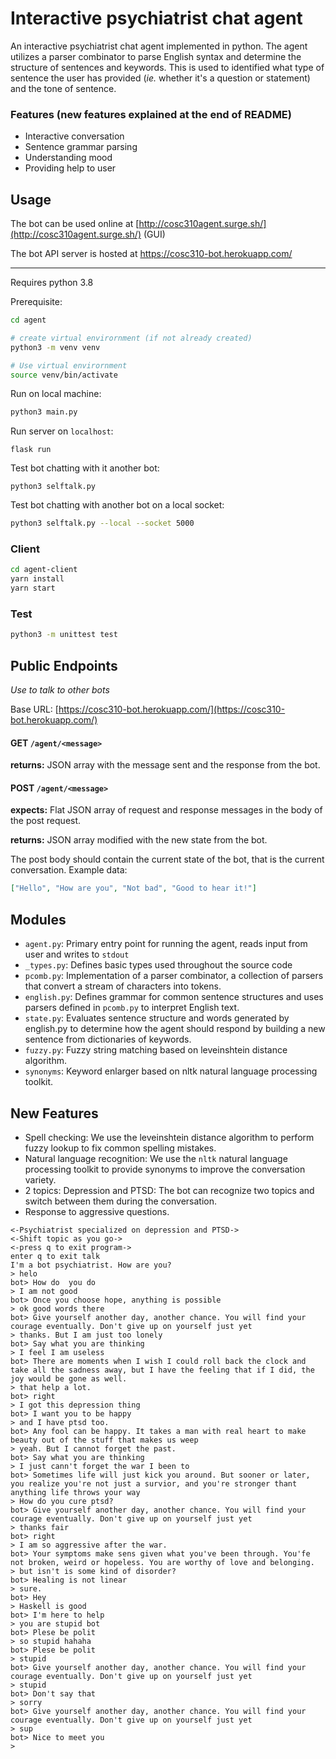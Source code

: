 # Interactive psychiatrist chat agent

An interactive psychiatrist chat agent implemented in python. The agent utilizes a parser combinator to parse English syntax and determine the structure of sentences and keywords. This is used to identified what type of sentence the user has provided (*ie.* whether it's a question or statement) and the tone of sentence.

### Features (new features explained at the end of README)

- Interactive conversation
- Sentence grammar parsing
- Understanding mood
- Providing help to user

## Usage

The bot can be used online at [http://cosc310agent.surge.sh/](http://cosc310agent.surge.sh/) (GUI)

The bot API server is hosted at https://cosc310-bot.herokuapp.com/

***

Requires python 3.8

Prerequisite:

```bash
cd agent

# create virtual envirornment (if not already created)
python3 -m venv venv

# Use virtual envirornment
source venv/bin/activate
```

Run on local machine:

```bash
python3 main.py
```

Run server on `localhost`:

```
flask run
```

Test bot chatting with it another bot:

```
python3 selftalk.py
```

Test bot chatting with another bot on a local socket:

```bash
python3 selftalk.py --local --socket 5000
```

### Client

```bash
cd agent-client
yarn install
yarn start
```

### Test

```bash
python3 -m unittest test
```

## Public Endpoints

*Use to talk to other bots*

Base URL: [https://cosc310-bot.herokuapp.com/](https://cosc310-bot.herokuapp.com/)

#### GET `/agent/<message>`

**returns:** JSON array with the message sent and the response from the bot.

#### POST `/agent/<message>`

**expects:** Flat JSON array of request and response messages in the body of the post request.

**returns:** JSON array modified with the new state from the bot.

The post body should contain the current state of the bot, that is the current conversation. Example data:

```json
["Hello", "How are you", "Not bad", "Good to hear it!"]
```

## Modules

- `agent.py`: Primary entry point for running the agent, reads input from user and writes to `stdout`
- `_types.py`: Defines basic types used throughout the source code
- `pcomb.py`: Implementation of a parser combinator, a collection of parsers that convert a stream of characters into tokens.
- `english.py`: Defines grammar for common sentence structures and uses parsers defined in `pcomb.py` to interpret English text.
- `state.py`: Evaluates sentence structure and words generated by english.py to determine how the agent should respond by building a new sentence from dictionaries of keywords.
- `fuzzy.py`: Fuzzy string matching based on leveinshtein distance algorithm.
- `synonyms`: Keyword enlarger based on nltk natural language processing toolkit.

## New Features

- Spell checking:  We use the leveinshtein distance algorithm to perform fuzzy lookup to fix common spelling mistakes.
- Natural language recognition: We use the `nltk` natural language processing toolkit to provide synonyms to improve the conversation variety.
- 2 topics: Depression and PTSD: The bot can recognize two topics and switch between them during the conversation.
- Response to aggressive questions.

```
<-Psychiatrist specialized on depression and PTSD->
<-Shift topic as you go->
<-press q to exit program->
enter q to exit talk
I'm a bot psychiatrist. How are you?
> helo
bot> How do  you do
> I am not good
bot> Once you choose hope, anything is possible
> ok good words there
bot> Give yourself another day, another chance. You will find your courage eventually. Don't give up on yourself just yet
> thanks. But I am just too lonely
bot> Say what you are thinking
> I feel I am useless
bot> There are moments when I wish I could roll back the clock and take all the sadness away, but I have the feeling that if I did, the joy would be gone as well.
> that help a lot.
bot> right
> I got this depression thing
bot> I want you to be happy
> and I have ptsd too.
bot> Any fool can be happy. It takes a man with real heart to make beauty out of the stuff that makes us weep
> yeah. But I cannot forget the past.
bot> Say what you are thinking
> I just cann't forget the war I been to
bot> Sometimes life will just kick you around. But sooner or later, you realize you're not just a survior, and you're stronger thant anything life throws your way
> How do you cure ptsd?
bot> Give yourself another day, another chance. You will find your courage eventually. Don't give up on yourself just yet
> thanks fair
bot> right
> I am so aggressive after the war.
bot> Your symptoms make sens given what you've been through. You'fe not broken, weird or hopeless. You are worthy of love and belonging.
> but isn't is some kind of disorder?
bot> Healing is not linear
> sure.
bot> Hey
> Haskell is good
bot> I'm here to help
> you are stupid bot
bot> Plese be polit
> so stupid hahaha
bot> Plese be polit
> stupid
bot> Give yourself another day, another chance. You will find your courage eventually. Don't give up on yourself just yet
> stupid
bot> Don't say that
> sorry
bot> Give yourself another day, another chance. You will find your courage eventually. Don't give up on yourself just yet
> sup
bot> Nice to meet you
>
```
